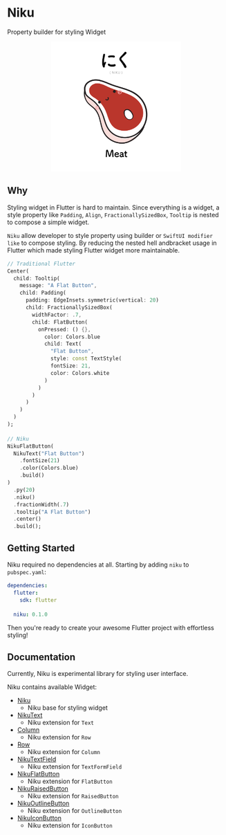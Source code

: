 # Niku
Property builder for styling Widget

<p align="center">
  <img src="https://raw.githubusercontent.com/saltyaom/niku/main/doc/images/niku.png" alt="Niku" width="300" />
</p>

## Why
Styling widget in Flutter is hard to maintain. 
Since everything is a widget, a style property like `Padding`, `Align`, `FractionallySizedBox`, `Tooltip` is nested to compose a simple widget.

`Niku` allow developer to style property using builder or `SwiftUI modifier like` to compose styling.
By reducing the nested hell andbracket usage in Flutter which made styling Flutter widget more maintainable.

```dart
// Traditional Flutter
Center(
  child: Tooltip(
    message: "A Flat Button",
    child: Padding(
      padding: EdgeInsets.symmetric(vertical: 20)
      child: FractionallySizedBox(
        widthFactor: .7,
        child: FlatButton(
          onPressed: () {},
            color: Colors.blue 
            child: Text(
              "Flat Button",
              style: const TextStyle(
              fontSize: 21,
              color: Colors.white
            )
          )
        )
      )
    )
  )
);

// Niku
NikuFlatButton(
  NikuText("Flat Button")
    .fontSize(21)
    .color(Colors.blue)
    .build()
)
  .py(20)
  .niku()
  .fractionWidth(.7)
  .tooltip("A Flat Button")
  .center()
  .build();
```

## Getting Started
Niku required no dependencies at all.
Starting by adding `niku` to `pubspec.yaml`:
```yaml
dependencies:
  flutter:
    sdk: flutter

  niku: 0.1.0
```

Then you're ready to create your awesome Flutter project with effortless styling!

## Documentation
Currently, Niku is experimental library for styling user interface.

Niku contains available Widget:
- [Niku](https://github.com/saltyaom/niku/blob/main/doc/base.md)
  - Niku base for styling widget
- [NikuText](https://github.com/saltyaom/niku/blob/main/doc/text.md)
  - Niku extension for `Text`
- [Column](https://github.com/saltyaom/niku/blob/main/doc/column.md)
  - Niku extension for `Row`
- [Row](https://github.com/saltyaom/niku/blob/main/doc/row.md)
  - Niku extension for `Column`
- [NikuTextField](https://github.com/saltyaom/niku/blob/main/doc/textfield.md)
  - Niku extension for `TextFormField`
- [NikuFlatButton](https://github.com/saltyaom/niku/blob/main/doc/flatButton.md)
  - Niku extension for `FlatButton`
- [NikuRaisedButton](https://github.com/saltyaom/niku/blob/main/doc/raisedButton.md)
  - Niku extension for `RaisedButton`
- [NikuOutlineButton](https://github.com/saltyaom/niku/blob/main/doc/outlineButton.md)
  - Niku extension for `OutlineButton`
- [NikuIconButton](https://github.com/saltyaom/niku/blob/main/doc/iconButton.md)
  - Niku extension for `IconButton`
